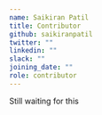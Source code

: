 ```yaml
---
name: Saikiran Patil
title: Contributor
github: saikiranpatil
twitter: ""
linkedin: ""
slack: ""
joining_date: ""
role: contributor
---
```


Still waiting for this

